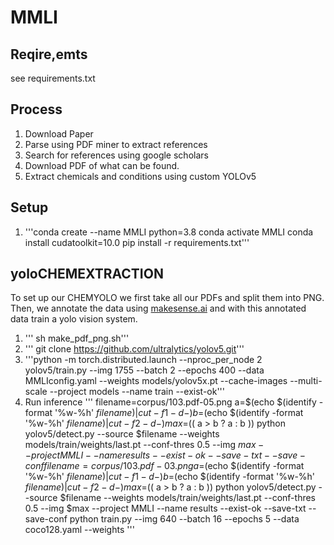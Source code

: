 # MMLI

## Reqire,emts
see requirements.txt

## Process
1. Download Paper
2. Parse using PDF miner to extract references
3. Search for references using google scholars
4. Download PDF of what can be found.
5. Extract chemicals and conditions using custom YOLOv5


## Setup
1. '''conda create --name MMLI python=3.8
conda activate MMLI
conda install cudatoolkit=10.0
pip install -r requirements.txt'''
## yoloCHEMEXTRACTION
To set up our CHEMYOLO we first take all our PDFs and split them into PNG. Then, we annotate the data using [makesense.ai](makesense.ai) and with this annotated data train a yolo vision system. 

1. ''' sh make_pdf_png.sh'''
2. ''' git clone https://github.com/ultralytics/yolov5.git'''
3. '''python -m torch.distributed.launch --nproc_per_node 2 yolov5/train.py --img 1755 --batch 2 --epochs 400 --data MMLIconfig.yaml --weights models/yolov5x.pt --cache-images --multi-scale --project models --name train --exist-ok'''
4. Run inference
'''
filename=corpus/103.pdf-05.png
a=$(echo $(identify -format '%w-%h' $filename) | cut -f1 -d-)
b=$(echo $(identify -format '%w-%h' $filename) | cut -f2 -d-)
max=$(( a > b ? a : b ))
python yolov5/detect.py --source $filename --weights models/train/weights/last.pt --conf-thres 0.5 --img $max --project MMLI --name results --exist-ok --save-txt --save-conf
filename=corpus/103.pdf-03.png
a=$(echo $(identify -format '%w-%h' $filename) | cut -f1 -d-)
b=$(echo $(identify -format '%w-%h' $filename) | cut -f2 -d-)
max=$(( a > b ? a : b ))
python yolov5/detect.py --source $filename --weights models/train/weights/last.pt --conf-thres 0.5 --img $max --project MMLI --name results --exist-ok --save-txt --save-conf
python train.py --img 640 --batch 16 --epochs 5 --data coco128.yaml --weights
'''
